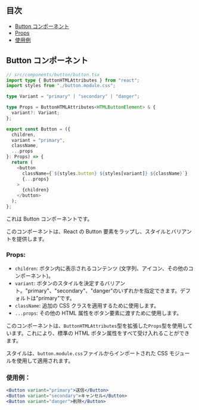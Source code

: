 ## 目次

- [Button コンポーネント](#buttonコンポーネント)
- [Props](#props)
- [使用例](#使用例)

## Button コンポーネント

```typescript
// src/components/button/button.tsx
import type { ButtonHTMLAttributes } from "react";
import styles from "./button.module.css";

type Variant = "primary" | "secondary" | "danger";

type Props = ButtonHTMLAttributes<HTMLButtonElement> & {
  variant?: Variant;
};

export const Button = ({
  children,
  variant = "primary",
  className,
  ...props
}: Props) => {
  return (
    <button
      className={`${styles.button} ${styles[variant]} ${className}`}
      {...props}
    >
      {children}
    </button>
  );
};
```

これは Button コンポーネントです。

このコンポーネントは、React の Button 要素をラップし、スタイルとバリアントを提供します。

### Props:

<a name="props"></a>

- `children`: ボタン内に表示されるコンテンツ (文字列、アイコン、その他のコンポーネント)。
- `variant`: ボタンのスタイルを決定するバリアント。"primary"、"secondary"、"danger"のいずれかを指定できます。デフォルトは"primary"です。
- `className`: 追加の CSS クラスを適用するために使用します。
- `...props`: その他の HTML 属性をボタン要素に渡すために使用します。

このコンポーネントは、`ButtonHTMLAttributes`型を拡張した`Props`型を使用しています。これにより、標準の HTML ボタン属性をすべて受け入れることができます。

スタイルは、`button.module.css`ファイルからインポートされた CSS モジュールを使用して適用されます。

### 使用例：

<a name="使用例"></a>

```jsx
<Button variant="primary">送信</Button>
<Button variant="secondary">キャンセル</Button>
<Button variant="danger">削除</Button>
```
